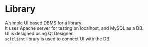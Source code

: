 # Library
A simple UI based DBMS for a library.  
It uses Apache server for testing on localhost, and MySQL as a DB.  
UI is designed using Qt Designer.  
`sqlclient` library is used to connect UI with the DB.
